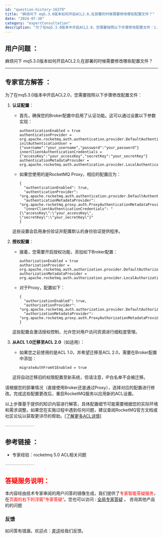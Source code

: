 ```yaml
---
id: "question-history-16379"
title: "麻烦问下 mq5.3.0版本如何开启ACL2.0,在部署的时候需要修改哪些配置文件？"
date: "2024-07-30"
category: "expertConsultation"
description: "为了在mq5.3.0版本中开启ACL2.0，您需要按照以下步骤修改配置文件：1. **认证配置**：   - 首先，确保您的Broker配置中启用了认证功能。这可以通过设置以下参数实现：     ```     authenticationEnabled = true     authenticat"
---
```


## 用户问题 ： 
 麻烦问下 mq5.3.0版本如何开启ACL2.0,在部署的时候需要修改哪些配置文件？  

---------------
## 专家官方解答 ：

为了在mq5.3.0版本中开启ACL2.0，您需要按照以下步骤修改配置文件：

1. **认证配置**：
   - 首先，确保您的Broker配置中启用了认证功能。这可以通过设置以下参数实现：
     ```
     authenticationEnabled = true
     authenticationProvider = org.apache.rocketmq.auth.authentication.provider.DefaultAuthenticationProvider
     initAuthenticationUser = {"username":"your_username","password":"your_password"}
     innerClientAuthenticationCredentials = {"accessKey":"your_accessKey","secretKey":"your_secretKey"}
     authenticationMetadataProvider = org.apache.rocketmq.auth.authentication.provider.LocalAuthenticationMetadataProvider
     ```
   - 如果您使用的是RocketMQ Proxy，相应的配置应为：
     ```
     {
       "authenticationEnabled": true,
       "authenticationProvider": "org.apache.rocketmq.auth.authentication.provider.DefaultAuthenticationProvider",
       "authenticationMetadataProvider": "org.apache.rocketmq.proxy.auth.ProxyAuthenticationMetadataProvider",
       "innerClientAuthenticationCredentials": "{\"accessKey\":\"your_accessKey\", \"secretKey\":\"your_secretKey\"}"
     }
     ```
   这些设置会启用身份验证并配置默认的身份验证提供程序。

2. **授权配置**：
   - 接着，您需要开启授权功能，添加如下Broker配置：
     ```
     authorizationEnabled = true
     authorizationProvider = org.apache.rocketmq.auth.authorization.provider.DefaultAuthorizationProvider
     authorizationMetadataProvider = org.apache.rocketmq.auth.authorization.provider.LocalAuthorizationMetadataProvider
     ```
   - 对于Proxy，配置如下：
     ```
     {
       "authorizationEnabled": true,
       "authorizationProvider": "org.apache.rocketmq.auth.authorization.provider.DefaultAuthorizationProvider",
       "authorizationMetadataProvider": "org.apache.rocketmq.proxy.auth.ProxyAuthorizationMetadataProvider"
     }
     ```
   这些配置会激活授权控制，允许您对用户访问资源进行细粒度管理。

3. **从ACL 1.0迁移至ACL 2.0**（如适用）：
   - 如果您之前使用的是ACL 1.0，并希望迁移至ACL 2.0，需要在Broker配置中添加：
     ```
     migrateAuthFromV1Enabled = true
     ```
   这将自动迁移旧的权限配置至新系统，但请注意，IP白名单不会被迁移。

请根据您的部署情况（直接使用Broker还是通过Proxy），选择对应的配置进行修改。完成这些配置更改后，重启RocketMQ服务以应用新的ACL设置。

以上步骤基于提供的知识内容进行解答，具体配置细节可能需要根据您的实际环境和需求调整。如果您在实施过程中遇到任何问题，建议查阅RocketMQ官方文档或社区论坛以获取更详尽的帮助。[[了解更多ACL详情]](https://rocketmq-learning.com/learning/rocketmq_learning-acl/)


<font color="#949494">---------------</font> 


## 参考链接 ：

* 专家经验：rocketmq 5.0 ACL相关问题 


 <font color="#949494">---------------</font> 
 


## <font color="#FF0000">答疑服务说明：</font> 

本内容经由技术专家审阅的用户问答的镜像生成，我们提供了<font color="#FF0000">专家智能答疑服务</font>，在<font color="#FF0000">页面的右下的浮窗”专家答疑“</font>。您也可以访问 : [全局专家答疑](https://answer.opensource.alibaba.com/docs/intro) 。 咨询其他产品的的问题

### 反馈
如问答有错漏，欢迎点：[差评](https://ai.nacos.io/user/feedbackByEnhancerGradePOJOID?enhancerGradePOJOId=16380)给我们反馈。
